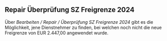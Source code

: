 ## Repair Überprüfung SZ Freigrenze 2024

Über *Bearbeiten / Repair / Überprüfung SZ Freigrenze 2024* gibt es die Möglichkeit, jene Dienstnehmer zu finden, bei welchen noch nicht die neue Freigrenze von EUR 2.447,00 angewendet wurde.